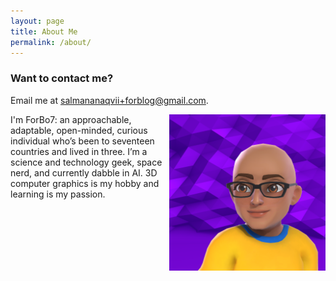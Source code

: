 ```yaml
---
layout: page
title: About Me
permalink: /about/
---
```

### Want to contact me?
Email me at [salmananaqvii+forblog@gmail.com](salmananaqvii+forblog@gmail.com).

<img src="../images/ForBo7.png" alt="ForBo7" width="250" align="right"/>
I'm ForBo7: an approachable, adaptable, open-minded, curious individual who’s been to seventeen countries and lived in 
three. I’m a science and technology geek, space nerd, and currently dabble in AI. 3D computer graphics is my hobby and 
learning is my passion.